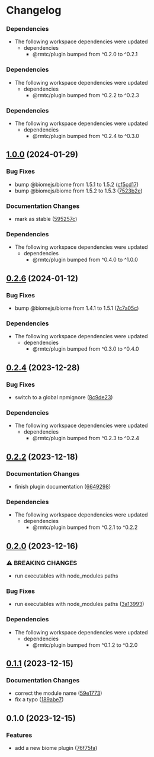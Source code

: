 # Changelog

### Dependencies

* The following workspace dependencies were updated
  * dependencies
    * @rmtc/plugin bumped from ^0.2.0 to ^0.2.1

### Dependencies

* The following workspace dependencies were updated
  * dependencies
    * @rmtc/plugin bumped from ^0.2.2 to ^0.2.3

### Dependencies

* The following workspace dependencies were updated
  * dependencies
    * @rmtc/plugin bumped from ^0.2.4 to ^0.3.0

## [1.0.0](https://github.com/rowanmanning/toolchain/compare/plugin-biome-v0.2.6...plugin-biome-v1.0.0) (2024-01-29)


### Bug Fixes

* bump @biomejs/biome from 1.5.1 to 1.5.2 ([cf5cd17](https://github.com/rowanmanning/toolchain/commit/cf5cd179b6699dca2bbf9207890719d996c83c20))
* bump @biomejs/biome from 1.5.2 to 1.5.3 ([7523b2e](https://github.com/rowanmanning/toolchain/commit/7523b2e40d437af756ffa09b49643ff9bc450af8))


### Documentation Changes

* mark as stable ([595257c](https://github.com/rowanmanning/toolchain/commit/595257cdb79b451a728a60d67063279f4b7b9105))


### Dependencies

* The following workspace dependencies were updated
  * dependencies
    * @rmtc/plugin bumped from ^0.4.0 to ^1.0.0

## [0.2.6](https://github.com/rowanmanning/toolchain/compare/plugin-biome-v0.2.5...plugin-biome-v0.2.6) (2024-01-12)


### Bug Fixes

* bump @biomejs/biome from 1.4.1 to 1.5.1 ([7c7a05c](https://github.com/rowanmanning/toolchain/commit/7c7a05cdf16b0cfcadd68c2e1d868c9360afee0f))


### Dependencies

* The following workspace dependencies were updated
  * dependencies
    * @rmtc/plugin bumped from ^0.3.0 to ^0.4.0

## [0.2.4](https://github.com/rowanmanning/toolchain/compare/plugin-biome-v0.2.3...plugin-biome-v0.2.4) (2023-12-28)


### Bug Fixes

* switch to a global npmignore ([8c9de23](https://github.com/rowanmanning/toolchain/commit/8c9de2325e0783d1471cbd0f17a684d5eb301246))


### Dependencies

* The following workspace dependencies were updated
  * dependencies
    * @rmtc/plugin bumped from ^0.2.3 to ^0.2.4

## [0.2.2](https://github.com/rowanmanning/toolchain/compare/plugin-biome-v0.2.1...plugin-biome-v0.2.2) (2023-12-18)


### Documentation Changes

* finish plugin documentation ([6649298](https://github.com/rowanmanning/toolchain/commit/66492985257fa151576c904d881a3803b55aa863))


### Dependencies

* The following workspace dependencies were updated
  * dependencies
    * @rmtc/plugin bumped from ^0.2.1 to ^0.2.2

## [0.2.0](https://github.com/rowanmanning/toolchain/compare/plugin-biome-v0.1.1...plugin-biome-v0.2.0) (2023-12-16)


### ⚠ BREAKING CHANGES

* run executables with node_modules paths

### Bug Fixes

* run executables with node_modules paths ([3a13993](https://github.com/rowanmanning/toolchain/commit/3a13993248e067922f5970af57097bc625fad6d9))


### Dependencies

* The following workspace dependencies were updated
  * dependencies
    * @rmtc/plugin bumped from ^0.1.2 to ^0.2.0

## [0.1.1](https://github.com/rowanmanning/toolchain/compare/plugin-biome-v0.1.0...plugin-biome-v0.1.1) (2023-12-15)


### Documentation Changes

* correct the module name ([59e1773](https://github.com/rowanmanning/toolchain/commit/59e1773e37549c433a3f7421a01f64f499d04549))
* fix a typo ([189abe7](https://github.com/rowanmanning/toolchain/commit/189abe7f88c9faf56b2d03894a776f13b6a8e973))

## 0.1.0 (2023-12-15)


### Features

* add a new biome plugin ([76f75fa](https://github.com/rowanmanning/toolchain/commit/76f75fa4e806d7934deedf9111df5034e3dbd1d0))
